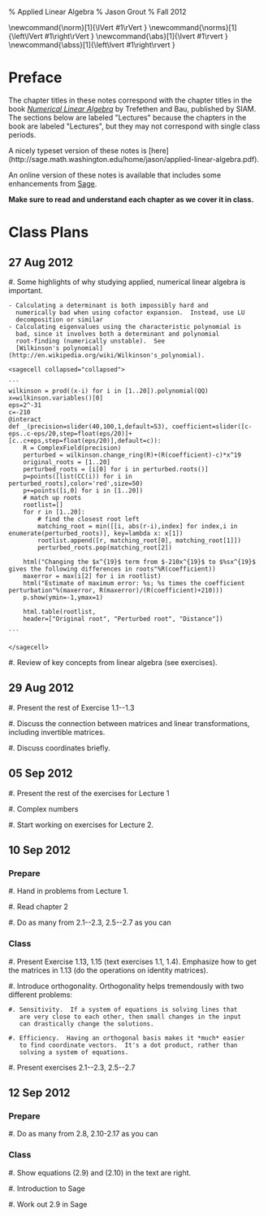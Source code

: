 % Applied Linear Algebra
% Jason Grout
% Fall 2012

<frontmatter>

<!-- an 's' prefix signifies a 'stretch' version -->
$\newcommand{\norm}[1]{\lVert #1\rVert }$
$\newcommand{\norms}[1]{\left\lVert #1\right\rVert }$
$\newcommand{\abs}[1]{\lvert #1\rvert }$
$\newcommand{\abss}[1]{\left\lvert #1\right\rvert }$
\newcommand{\norm}[1]{\lVert #1\rVert }
\newcommand{\norms}[1]{\left\lVert #1\right\rVert }
\newcommand{\abs}[1]{\lvert #1\rvert }
\newcommand{\abss}[1]{\left\lvert #1\right\rvert }

Preface
=======

The chapter titles in these notes correspond with the chapter titles
in the book
[*Numerical Linear Algebra*](http://people.maths.ox.ac.uk/trefethen/text.html)
by Trefethen and Bau, published by SIAM.  The sections below are
labeled "Lectures" because the chapters in the book are labeled
"Lectures", but they may not correspond with single class periods.

<div class="html">A nicely typeset version of these notes is
[here](http://sage.math.washington.edu/home/jason/applied-linear-algebra.pdf).</div>

An online version of these notes is available that includes some
enhancements from [Sage](http://www.sagemath.org).

**Make sure to read and understand each chapter as we cover it in class.**

Class Plans
===========

27 Aug 2012
-----------

#. Some highlights of why studying applied, numerical linear algebra
 is important.

    - Calculating a determinant is both impossibly hard and
      numerically bad when using cofactor expansion.  Instead, use LU
      decomposition or similar
    - Calculating eigenvalues using the characteristic polynomial is
      bad, since it involves both a determinant and polynomial
      root-finding (numerically unstable).  See
      [Wilkinson's polynomial](http://en.wikipedia.org/wiki/Wilkinson's_polynomial).

    <sagecell collapsed="collapsed">

    ```
    wilkinson = prod((x-i) for i in [1..20]).polynomial(QQ)
    x=wilkinson.variables()[0]
    eps=2^-31
    c=-210
    @interact
    def _(precision=slider(40,100,1,default=53), coefficient=slider([c-eps..c-eps/20,step=float(eps/20)]+[c..c+eps,step=float(eps/20)],default=c)):
        R = ComplexField(precision)
        perturbed = wilkinson.change_ring(R)+(R(coefficient)-c)*x^19
        original_roots = [1..20]
        perturbed_roots = [i[0] for i in perturbed.roots()]
        p=points([list(CC(i)) for i in perturbed_roots],color='red',size=50)
        p+=points([i,0] for i in [1..20])
        # match up roots
        rootlist=[]
        for r in [1..20]:
            # find the closest root left
            matching_root = min([[i, abs(r-i),index] for index,i in enumerate(perturbed_roots)], key=lambda x: x[1])
            rootlist.append([r, matching_root[0], matching_root[1]])
            perturbed_roots.pop(matching_root[2])

        html("Changing the $x^{19}$ term from $-210x^{19}$ to $%sx^{19}$ gives the following differences in roots"%R(coefficient))
        maxerror = max(i[2] for i in rootlist)
        html("Estimate of maximum error: %s; %s times the coefficient perturbation"%(maxerror, R(maxerror)/(R(coefficient)+210)))
        p.show(ymin=-1,ymax=1)

        html.table(rootlist,
        header=["Original root", "Perturbed root", "Distance"])

    ```

    </sagecell>

#. Review of key concepts from linear algebra (see exercises).


29 Aug 2012
-----------

#. Present the rest of Exercise 1.1--1.3

#. Discuss the connection between matrices and linear transformations,
   including invertible matrices.

#. Discuss coordinates briefly.

05 Sep 2012
-----------

#. Present the rest of the exercises for Lecture 1

#. Complex numbers

#. Start working on exercises for Lecture 2.

10 Sep 2012
-----------

### Prepare

#. Hand in problems from Lecture 1.

#. Read chapter 2

#. Do as many from 2.1--2.3, 2.5--2.7 as you can

### Class

#. Present Exercise 1.13, 1.15 (text exercises 1.1, 1.4).  Emphasize
 how to get the matrices in 1.13 (do the operations on identity
 matrices).

#. Introduce orthogonality.  Orthogonality helps tremendously with two
 different problems:

    #. Sensitivity.  If a system of equations is solving lines that
       are very close to each other, then small changes in the input
       can drastically change the solutions.
   
    #. Efficiency.  Having an orthogonal basis makes it *much* easier
       to find coordinate vectors.  It's a dot product, rather than
       solving a system of equations.

#. Present exercises 2.1--2.3, 2.5--2.7


12 Sep 2012
-----------

### Prepare

#. Do as many from 2.8, 2.10-2.17 as you can


### Class

#. Show equations (2.9) and (2.10) in the text are right.

#. Introduction to Sage

#. Work out 2.9 in Sage

</frontmatter>

<mainmatter>
